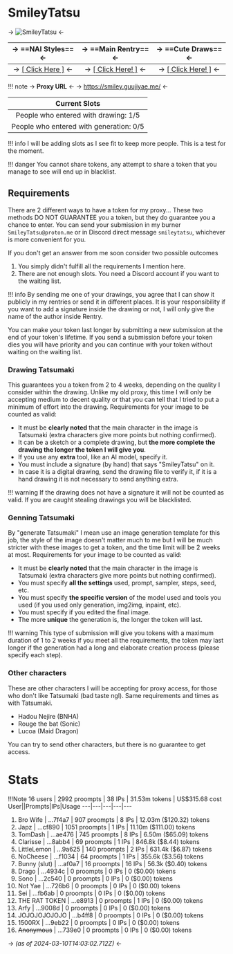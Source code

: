 # SmileyTatsu

-> ![SmileyTatsu](https://i.imgur.com/t552Mvf.jpg) <-

-> ==NAI Styles== <- | -> ==Main Rentry== <- | -> ==Cute Draws== <-
:----: | :----: | :----:
-> [[ Click Here ]](https://rentry.org/SmileyNAIArtists) <- | -> [[ Click Here! ]](https://rentry.org/SmileyTatsu) <- | -> [[ Click Here! ]](https://rentry.org/SmileyDraws ) <- | 

!!! note
	-> **Proxy URL** <-
	-> https://smiley.guujiyae.me/ <-

**Current Slots** | 
:----: | 
People who entered with drawing: 1/5  | 
People who entered with generation: 0/5   |
!!! info I will be adding slots as I see fit to keep more people. This is a test for the moment.

!!! danger You cannot share tokens, any attempt to share a token that you manage to see will end up in blacklist.

## Requirements
There are 2 different ways to have a token for my proxy...
These two methods DO NOT GUARANTEE you a token, but they do guarantee you a chance to enter. You can send your submission in my burner `SmileyTatsu@proton.me` or in Discord direct message `smileytatsu`, whichever is more convenient for you.

If you don't get an answer from me soon consider two possible outcomes
1. You simply didn't fulfill all the requirements I mention here.
2. There are not enough slots. You need a Discord account if you want to the waiting list.

!!! info
	By sending me one of your drawings, you agree that I can show it publicly in my rentries or send it in different places. It is your responsibility if you want to add a signature inside the drawing or not, I will only give the name of the author inside Rentry.

You can make your token last longer by submitting a new submission at the end of your token's lifetime. If you send a submission before your token dies you will have priority and you can continue with your token without waiting on the waiting list.

### Drawing Tatsumaki
This guarantees you a token from 2 to 4 weeks, depending on the quality I consider within the drawing. Unlike my old proxy, this time I will only be accepting medium to decent quality or that you can tell that I tried to put a minimum of effort into the drawing.
Requirements for your image to be counted as valid:
- It must be **clearly noted** that the main character in the image is Tatsumaki (extra characters give more points but nothing confirmed).
- It can be a sketch or a complete drawing, but **the more complete the drawing the longer the token I will give you**.
- If you use any **extra** tool, like an AI model, specify it.
- You must include a signature (by hand) that says "SmileyTatsu" on it.
- In case it is a digital drawing, send the drawing file to verify it, if it is a hand drawing it is not necessary to send anything extra.

!!! warning	If the drawing does not have a signature it will not be counted as valid. If you are caught stealing drawings you will be blacklisted.

### Genning Tatsumaki
By "generate Tatsumaki" I mean use an image generation template for this job, the style of the image doesn't matter much to me but I will be much stricter with these images to get a token, and the time limit will be 2 weeks at most.
Requirements for your image to be counted as valid:
- It must be **clearly noted** that the main character in the image is Tatsumaki (extra characters give more points but nothing confirmed).
- You must specify **all the settings** used, prompt, sampler, steps, seed, etc.
- You must specify **the specific version** of the model used and tools you used (if you used only generation, img2img, inpaint, etc).
- You must specify if you edited the final image.
- The more **unique** the generation is, the longer the token will last.

!!! warning	This type of submission will give you tokens with a maximum duration of 1 to 2 weeks if you meet all the requirements, the token may last longer if the generation had a long and elaborate creation process (please specify each step). 

### Other characters
These are other characters I will be accepting for proxy access, for those who don't like Tatsumaki (bad taste ngl). Same requirements and times as with Tatsumaki.
- Hadou Nejire (BNHA)
- Rouge the bat (Sonic)
- Lucoa (Maid Dragon)

You can try to send other characters, but there is no guarantee to get access.

# Stats
!!!Note 16 users | 2992 proompts | 38 IPs | 31.53m tokens | US$315.68 cost
User||Prompts|IPs|Usage
---|---|---|---|---
1.  Bro Wife | ...7f4a7 | 907 proompts   | 8 IPs    | 12.03m ($120.32) tokens       
2.  Japz | ...cf890 | 1051 proompts  | 1 IPs    | 11.10m ($111.00) tokens       
3.  TomDash | ...ae476 | 745 proompts   | 8 IPs    | 6.50m ($65.09) tokens         
4.  Clarisse | ...8abb4 | 69 proompts    | 1 IPs    | 846.8k ($8.44) tokens         
5.  LittleLemon | ...9a625 | 140 proompts   | 2 IPs    | 631.4k ($6.87) tokens         
6.  NoCheese | ...f1034 | 64 proompts    | 1 IPs    | 355.6k ($3.56) tokens         
7.  Bunny (slut) | ...af0a7 | 16 proompts    | 16 IPs   | 56.3k ($0.40) tokens          
8.  Drago | ...4934c | 0 proompts     | 0 IPs    | 0 ($0.00) tokens              
9.  Sono | ...2c540 | 0 proompts     | 0 IPs    | 0 ($0.00) tokens              
10. Not Yae | ...726b6 | 0 proompts     | 0 IPs    | 0 ($0.00) tokens              
11. Sei | ...fb6ab | 0 proompts     | 0 IPs    | 0 ($0.00) tokens              
12. THE RAT TOKEN | ...e8913 | 0 proompts     | 1 IPs    | 0 ($0.00) tokens              
13. Arfy | ...9008d | 0 proompts     | 0 IPs    | 0 ($0.00) tokens              
14. JOJOJOJOJOJO | ...b4ff8 | 0 proompts     | 0 IPs    | 0 ($0.00) tokens              
15. 1500RX | ...9eb22 | 0 proompts     | 0 IPs    | 0 ($0.00) tokens              
16. ~~Anonymous~~ | ...739e0 | 0 proompts     | 0 IPs    | 0 ($0.00) tokens              

-> *(as of 2024-03-10T14:03:02.712Z)* <-